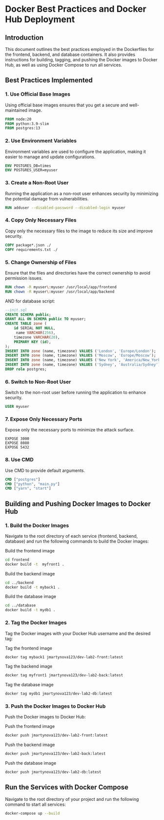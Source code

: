 # Docker Best Practices and Docker Hub Deployment

## Introduction

This document outlines the best practices employed in the Dockerfiles for the frontend, backend, and database containers. It also provides instructions for building, tagging, and pushing the Docker images to Docker Hub, as well as using Docker Compose to run all services.

## Best Practices Implemented

### 1. Use Official Base Images

Using official base images ensures that you get a secure and well-maintained image.

```Dockerfile
FROM node:20
FROM python:3.9-slim
FROM postgres:13
```

### 2. Use Environment Variables
Environment variables are used to configure the application, making it easier to manage and update configurations.

```Dockerfile
ENV POSTGRES_DB=times
ENV POSTGRES_USER=myuser
```
### 3. Create a Non-Root User
Running the application as a non-root user enhances security by minimizing the potential damage from vulnerabilities.

```Dockerfile
RUN adduser --disabled-password --disabled-login myuser
```
### 4. Copy Only Necessary Files
Copy only the necessary files to the image to reduce its size and improve security.

```Dockerfile
COPY package*.json ./
COPY requirements.txt ./
```
### 5. Change Ownership of Files
Ensure that the files and directories have the correct ownership to avoid permission issues.

```Dockerfile
RUN chown -R myuser\:myuser /usr/local/app/frontend
RUN chown -R myuser\:myuser /usr/local/app/backend
```

AND for database script:
```sql
--init.sql
CREATE SCHEMA public;
GRANT ALL ON SCHEMA public TO myuser;
CREATE TABLE zone (
    id SERIAL NOT NULL,
     name VARCHAR(256),
    timezone VARCHAR(20),
    PRIMARY KEY (id),
);
INSERT INTO zone (name, timezone) VALUES ('London', 'Europe/London');
INSERT INTO zone (name, timezone) VALUES ('Moscow', 'Europe/Moscow');
INSERT INTO zone (name, timezone) VALUES ('New York', 'America/New_York');
INSERT INTO zone (name, timezone) VALUES ('Sydney', 'Australia/Sydney');
DROP role postgres;
```
### 6. Switch to Non-Root User
Switch to the non-root user before running the application to enhance security.

```Dockerfile
USER myuser
```
### 7. Expose Only Necessary Ports
Expose only the necessary ports to minimize the attack surface.

```Dcokerfile
EXPOSE 3000
EXPOSE 8080
EXPOSE 5432
```
### 8. Use  CMD
Use CMD to provide default arguments.


```Dockerfile
CMD ["postgres"]
CMD ["python", "main.py"]
CMD ["yarn", "start"]
```
## Building and Pushing Docker Images to Docker Hub
### 1. Build the Docker Images
Navigate to the root directory of each service (frontend, backend, database) and run the following commands to build the Docker images:


Build the frontend image
``` bash
cd frontend
docker build -t  myfront1 .
```

Build the backend image
``` bash
cd ../backend
docker build -t myback1 .
```

Build the database image
```bash
cd ../database
docker build -t mydb1 .
```
### 2. Tag the Docker Images
Tag the Docker images with your Docker Hub username and the desired tag:


Tag the frontend image
``` bash
docker tag myback1 jmartynova123/dev-lab2-front:latest
```
Tag the backend image

``` bash
docker tag myfront1 jmartynova123/dev-lab2-back:latest
```

Tag the database image 
``` bash
docker tag mydb1 jmartynova123/dev-lab2-db:latest
```
### 3. Push the Docker Images to Docker Hub
Push the Docker images to Docker Hub:


Push the frontend image

``` bash
docker push jmartynova123/dev-lab2-front:latest
```

Push the backend image

```bash
docker push jmartynova123/dev-lab2-back:latest
```
Push the database image
```bash
docker push jmartynova123/dev-lab2-db:latest
```

## Run the Services with Docker Compose
Navigate to the root directory of your project and run the following command to start all services:

``` bash
docker-compose up --build
```
